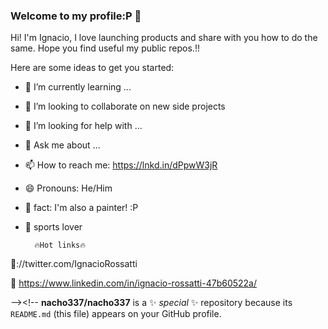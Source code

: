 ### Welcome to my profile:P 👋
Hi! I'm Ignacio, I love launching products and share with you how to do the same. Hope you find useful my public repos.!!

Here are some ideas to get you started:

- 🌱 I’m currently learning ...
- 👯 I’m looking to collaborate on new side projects
- 🤔 I’m looking for help with ...
- 💬 Ask me about ...
- 📫 How to reach me: https://lnkd.in/dPpwW3jR
- 😄 Pronouns: He/Him
- 🎨 fact: I'm also a painter! :P
- 🏀 sports lover

        🔥Hot links🔥
🐣://twitter.com/IgnacioRossatti

💼 https://www.linkedin.com/in/ignacio-rossatti-47b60522a/


--><!--
**nacho337/nacho337** is a ✨ _special_ ✨ repository because its `README.md` (this file) appears on your GitHub profile.



